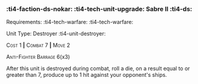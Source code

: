 ### :ti4-faction-ds-nokar: :ti4-tech-unit-upgrade: **Sabre II** :ti4-ds:

Requirements: :ti4-tech-warfare: :ti4-tech-warfare:

Unit Type: Destroyer :ti4-unit-destroyer:

<span style="font-variant:small-caps;">Cost</span> 1 __|__ <span style="font-variant:small-caps;">Combat</span> 7 __|__ <span style="font-variant:small-caps;">Move</span> 2

<span style="font-variant:small-caps;">Anti-Fighter Barrage</span> 6(x3)

After this unit is destroyed during combat, roll a die, on a result equal to or greater than 7, produce up to 1 hit against your opponent's ships.
